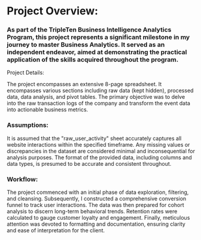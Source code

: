# Project Overview:

### As part of the TripleTen Business Intelligence Analytics Program, this project represents a significant milestone in my journey to master Business Analytics. It served as an independent endeavor, aimed at demonstrating the practical application of the skills acquired throughout the program.
Project Details:

  The project encompasses an extensive 8-page spreadsheet.
  It encompasses various sections including raw data (kept hidden), processed data, data analysis, and pivot tables.
  The primary objective was to delve into the raw transaction logs of the company and transform the event data into actionable business metrics.

### Assumptions:

  It is assumed that the "raw_user_activity" sheet accurately captures all website interactions within the specified timeframe.
  Any missing values or discrepancies in the dataset are considered minimal and inconsequential for analysis purposes.
  The format of the provided data, including columns and data types, is presumed to be accurate and consistent throughout.

### Workflow:

The project commenced with an initial phase of data exploration, filtering, and cleansing.
Subsequently, I constructed a comprehensive conversion funnel to track user interactions.
The data was then prepared for cohort analysis to discern long-term behavioral trends.
Retention rates were calculated to gauge customer loyalty and engagement.
Finally, meticulous attention was devoted to formatting and documentation, ensuring clarity and ease of interpretation for the client.
